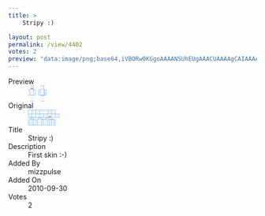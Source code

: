```yaml
---
title: >
    Stripy :)

layout: post
permalink: /view/4402
votes: 2
preview: "data:image/png;base64,iVBORw0KGgoAAAANSUhEUgAAACUAAAAgCAIAAAAaMSbnAAAABnRSTlMA/wD/AP5AXyvrAAAA/klEQVRIie1X0RWCMAxMfQxgHMEV1BEcwRXcCVdghK4AKzACZQLwQygpkL5TeH71vvrIpZejKbSm7zsa8aoMreF56Vefz4CkZzLwOLslu6gZEQPTAz3mIzj1KpD0QM+5loiY785ZMUD9fdKXZah6Q4HXistwgOFHf2QbphsROduQa//g7zAST1R2BONrf0ND56L7K1xO3Q8SJi+n2ZGGnu1FqQHtB08qatZeiORo0Ui65GSSpC14fGF8NNIvnpMJkjqv5OjRWFmek/wlf8nfxAm+Zwgi3zMERp5flALR/z5yfgn0NgIpd09/CJI/HMlf8rdI2Ijg/KldhXa8j70BWvTr5YhYFr4AAAAASUVORK5CYII="
---
```

<dl class="side-by-side">
<dt>Preview</dt>
<dd>
    <img class="preview" src="data:image/png;base64,iVBORw0KGgoAAAANSUhEUgAAACUAAAAgCAIAAAAaMSbnAAAABnRSTlMA/wD/AP5AXyvrAAAA/klEQVRIie1X0RWCMAxMfQxgHMEV1BEcwRXcCVdghK4AKzACZQLwQygpkL5TeH71vvrIpZejKbSm7zsa8aoMreF56Vefz4CkZzLwOLslu6gZEQPTAz3mIzj1KpD0QM+5loiY785ZMUD9fdKXZah6Q4HXistwgOFHf2QbphsROduQa//g7zAST1R2BONrf0ND56L7K1xO3Q8SJi+n2ZGGnu1FqQHtB08qatZeiORo0Ui65GSSpC14fGF8NNIvnpMJkjqv5OjRWFmek/wlf8nfxAm+Zwgi3zMERp5flALR/z5yfgn0NgIpd09/CJI/HMlf8rdI2Ijg/KldhXa8j70BWvTr5YhYFr4AAAAASUVORK5CYII=">
</dd>
<dt>Original</dt>
<dd>
    <img class="preview" src="data:image/png;base64,iVBORw0KGgoAAAANSUhEUgAAAEAAAAAgCAYAAACinX6EAAAA5UlEQVR42u2YbQrDMAiGc6eednfaWXIFR38Mypr5alVY5xsQGqwxH48xOB5PkX+WgRr6adfPOZei6Sx6i0T9p2xAha21lfsnASSABJCA9gR0ltITztBfpdM8fmWM3UJ/FwJEttN3KwJkG6fvVgS8T/5IQjsCjpJKQOs0uMJCE8vD5eoYXttVf2Q8PSMOIrnda4v6pqY5WTmwEBB5WntsywiIlJh+vgSGJqylkkh8f7P3pLGymqCG0GdIoA3yIuxJYygEvPNJWSCyR5eYlwB06Wl3GAkgASSABJAAEkACSECrsjha/wvA+g9H4BPhIgAAAABJRU5ErkJggg==">
</dd>
<dt>Title</dt>
<dd>Stripy :)</dd>
<dt>Description</dt>
<dd>First skin :-)</dd>
<dt>Added By</dt>
<dd>mizzpulse</dd>
<dt>Added On</dt>
<dd>2010-09-30</dd>
<dt>Votes</dt>
<dd>2</dd>
</dl>
